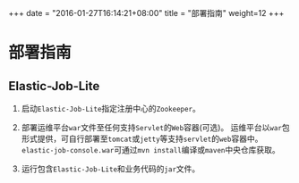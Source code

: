 
+++
date = "2016-01-27T16:14:21+08:00"
title = "部署指南"
weight=12
+++

# 部署指南

## Elastic-Job-Lite

1. 启动`Elastic-Job-Lite`指定注册中心的`Zookeeper`。

2. 部署运维平台`war`文件至任何支持`Servlet`的`Web`容器(可选)。
运维平台以`war`包形式提供，可自行部署至`tomcat`或`jetty`等支持`servlet`的`web`容器中。`elastic-job-console.war`可通过`mvn install`编译或`maven`中央仓库获取。

3. 运行包含`Elastic-Job-Lite`和业务代码的`jar`文件。
